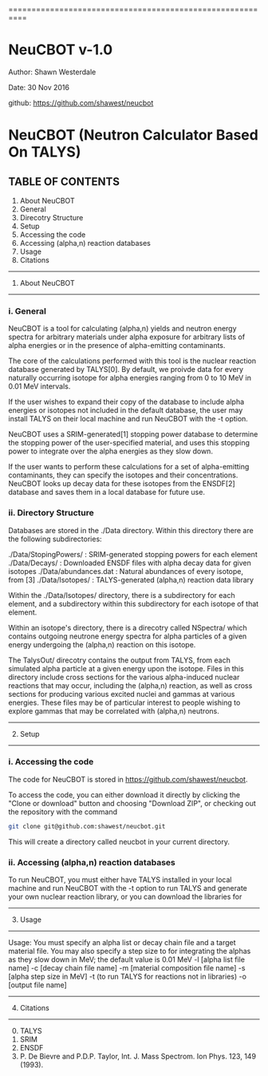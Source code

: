==========================================================
#                     NeuCBOT v-1.0                      
Author: Shawn Westerdale

Date: 30 Nov 2016

github: https://github.com/shawest/neucbot

# NeuCBOT (Neutron Calculator Based On TALYS)

## TABLE OF CONTENTS

1. About NeuCBOT
  1. General
  2. Direcotry Structure
2. Setup
  1. Accessing the code
  2. Accessing (alpha,n) reaction databases
3. Usage
4. Citations

----------------------------------------------------------
1) About NeuCBOT
----------------------------------------------------------
### i. General

NeuCBOT is a tool for calculating (alpha,n) yields and 
neutron energy spectra for arbitrary materials under alpha
exposure for arbitrary lists of alpha energies or in the
presence of alpha-emitting contaminants.

The core of the calculations performed with this tool is 
the nuclear reaction database generated by TALYS[0]. By 
default, we proivde data for every naturally occurring
isotope for alpha energies ranging from 0 to 10 MeV in 
0.01 MeV intervals.

If the user wishes to expand their copy of the database to
include alpha energies or isotopes not included in the
default database, the user may install TALYS on their local
machine and run NeuCBOT with the -t option. 

NeuCBOT uses a SRIM-generated[1] stopping power database
to determine the stopping power of the user-specified 
material, and uses this stopping power to integrate over
the alpha energies as they slow down.

If the user wants to perform these calculations for a set
of alpha-emitting contaminants, they can specify the 
isotopes and their concentrations. NeuCBOT looks up decay
data for these isotopes from the ENSDF[2] database and 
saves them in a local database for future use.


### ii. Directory Structure

Databases are stored in the ./Data directory. Within this 
directory there are the following subdirectories:

 ./Data/StopingPowers/ : SRIM-generated stopping powers for each element
 ./Data/Decays/        : Downloaded ENSDF files with alpha decay data for given isotopes
 ./Data/abundances.dat : Natural abundances of every isotope, from [3]
 ./Data/Isotopes/      : TALYS-generated (alpha,n) reaction data library

Within the ./Data/Isotopes/ directory, there is a 
subdirectory for each element, and a subdirectory within 
this subdirectory for each isotope of that element.

Within an isotope's directory, there is a direcotry called
NSpectra/ which contains outgoing neutrone energy spectra
for alpha particles of a given energy undergoing the 
(alpha,n) reaction on this isotope. 

The TalysOut/ direcotry contains the output from TALYS, from 
each simulated alpha particle at a given energy upon the
isotope. Files in this directory include cross sections for
the various alpha-induced nuclear reactions that may occur,
including the (alpha,n) reaction, as well as cross sections
for producing various excited nuclei and gammas at various
energies. These files may be of particular interest to people
wishing to explore gammas that may be correlated with 
(alpha,n) neutrons.

----------------------------------------------------------
2) Setup
----------------------------------------------------------
### i. Accessing the code

The code for NeuCBOT is stored in 
<https://github.com/shawest/neucbot>.

To access the code, you can either download it directly by 
clicking the "Clone or download" button and choosing 
"Download ZIP", or checking out the repository with the 
command

```bash
git clone git@github.com:shawest/neucbot.git
```

This will create a directory called neucbot in your current
directory.

### ii. Accessing (alpha,n) reaction databases
To run NeuCBOT, you must either have TALYS 
installed in your local machine and run NeuCBOT with the -t
option to run TALYS and generate your own nuclear reaction
library, or you can download the libraries for 


----------------------------------------------------------
3) Usage
----------------------------------------------------------
Usage: You must specify an alpha list or decay chain file and a target material file.
You may also specify a step size to for integrating the alphas as they slow down in MeV; the default value is 0.01 MeV
        -l [alpha list file name]
        -c [decay chain file name]
        -m [material composition file name]
        -s [alpha step size in MeV]
        -t (to run TALYS for reactions not in libraries)
        -o [output file name]

----------------------------------------------------------
4) Citations
----------------------------------------------------------
0. TALYS
1. SRIM
2. ENSDF
3. P. De Bievre and P.D.P. Taylor, Int. J. Mass Spectrom. Ion Phys. 123, 149 (1993).